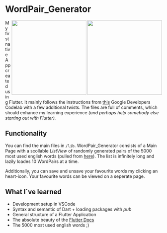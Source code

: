 # WordPair_Generator
<img src="https://user-images.githubusercontent.com/75510543/107295121-0a339980-6a6f-11eb-94be-3d1f32b1b243.png" width=240 align="right">
<img src="https://user-images.githubusercontent.com/75510543/107295244-46ff9080-6a6f-11eb-9483-ee5f45f0f743.png" width=240 align="right">

My first native App created using Flutter. It mainly follows the instructions from [this](https://flutter.dev/docs/get-started/codelab) Google Developers Codelab with a few additional twists. The files are full of comments, which should enhance my learning experience _(and perhaps help somebody else starting out with Flutter)._  
 
## Functionality 
You can find the main files in `/lib`.
WordPair_Generator consists of a Main Page with a scollable _ListView_ of randomly generated pairs of the 5000 most used english words (pulled from [here](https://pub.dev/packages/english_words)). The list is infinitely long and lazily loades  10 WordPairs at a time.

Additionally, you can save and unsave your favourite words my clicking an heart-icon. Your favourite words can be viewed on a seperate page.

## What I´ve learned 
* Development setup in VSCode
* Syntax and semantic of Dart + loading packages with _pub_
* General structure of a Flutter Application
* The absolute beauty of the [Flutter Docs](https://flutter.dev/docs)
* The 5000 most used english words ;)
